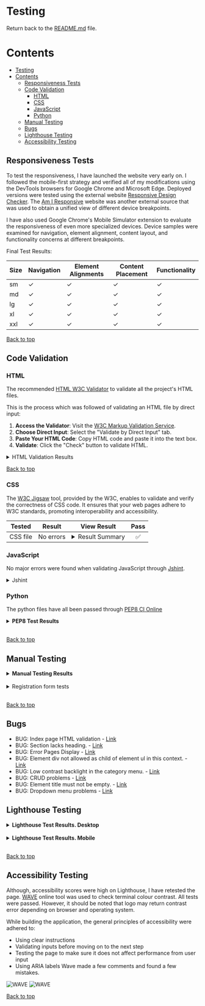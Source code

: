 # Testing

Return back to the [README.md](README.md) file.

# Contents

<!-- TOC -->

* [Testing](#testing)
* [Contents](#contents)
    * [Responsiveness Tests](#responsiveness-tests)
    * [Code Validation](#code-validation)
        * [HTML](#html)
        * [CSS](#css)
        * [JavaScript](#javascript)
        * [Python](#python)
    * [Manual Testing](#manual-testing)
    * [Bugs](#bugs)
    * [Lighthouse Testing](#lighthouse-testing)
    * [Accessibility Testing](#accessibility-testing)

<!-- TOC -->

## Responsiveness Tests

To test the responsiveness, I have launched the website very early on. I followed the mobile-first strategy and verified
all of my modifications using the DevTools browsers for Google Chrome and Microsoft Edge. Deployed versions were tested
using the external
website [Responsive Design Checker](https://responsivedesignchecker.com/ "Responsive Design Checker").
The [Am I Responsive](https://ui.dev/amiresponsive "Am I responsive") website was another external source that was used
to obtain a unified view of different device breakpoints.

I have also used Google Chrome's Mobile Simulator extension to evaluate the responsiveness of even more specialized
devices. Device samples were examined for navigation, element alignment, content layout, and functionality concerns at
different breakpoints.

Final Test Results:

| Size | Navigation | Element Alignments | Content Placement | Functionality |
|------|------------|--------------------|-------------------|---------------|
| sm   | &check;    | &check;            | &check;           | &check;       |
| md   | &check;    | &check;            | &check;           | &check;       |
| lg   | &check;    | &check;            | &check;           | &check;       |
| xl   | &check;    | &check;            | &check;           | &check;       |
| xxl  | &check;    | &check;            | &check;           | &check;       |

[Back to top](#contents)

## Code Validation

### HTML

The recommended [HTML W3C Validator](https://validator.w3.org) to validate all the project's HTML files.

This is the process which was followed of validating an HTML file by direct input:

1. **Access the Validator**: Visit the [W3C Markup Validation Service](https://validator.w3.org/).
2. **Choose Direct Input**: Select the "Validate by Direct Input" tab.
3. **Paste Your HTML Code**: Copy HTML code and paste it into the text box.
4. **Validate**: Click the "Check" button to validate HTML.

<details>

<summary>HTML Validation Results</summary>

| File Name         | Pass | Notes                                       | View Result                 |
|-------------------|------|---------------------------------------------|-----------------------------|
| main page         | yes  | No Errors                                   | ![Result](docs/test/1.png)  |
| about page        | yes  | No Errors                                   | ![Result](docs/test/2.png)  |
| contact page      | yes  | No Errors                                   | ![Result](docs/test/3.png)  |
| login page        | yes  | No Errors                                   | ![Result](docs/test/4.png)  |
| registration page | yes  | No Errors                                   | ![Result](docs/test/5.png)  |
| action page       | yes  | No Errors                                   | ![Result](docs/test/8.png)  |
| adventure page    | yes  | No Errors                                   | ![Result](docs/test/6.png)  |
| all page          | yes  | No Errors                                   | ![Result](docs/test/9.png)  |
| animation page    | yes  | No Errors                                   | ![Result](docs/test/7.png)  |
| biography page    | yes  | No Errors                                   | ![Result](docs/test/10.png) |
| comedy page       | yes  | No Errors                                   | ![Result](docs/test/11.png) |
| drama page        | yes  | No Errors                                   | ![Result](docs/test/12.png) |
| family page       | yes  | No Errors                                   | ![Result](docs/test/13.png) |
| fantasy page      | yes  | No Errors                                   | ![Result](docs/test/14.png) |
| film-noir page    | yes  | No Errors                                   | ![Result](docs/test/15.png) |
| history page      | yes  | No Errors                                   | ![Result](docs/test/16.png) |
| horror page       | yes  | No Errors                                   | ![Result](docs/test/17.png) |
| music page        | yes  | No Errors                                   | ![Result](docs/test/18.png) |
| musical page      | yes  | No Errors                                   | ![Result](docs/test/19.png) |
| mystery page      | yes  | No Errors                                   | ![Result](docs/test/20.png) |
| romance page      | yes  | No Errors                                   | ![Result](docs/test/21.png) |
| sci-fi page       | yes  | No Errors                                   | ![Result](docs/test/22.png) |
| sport page        | yes  | No Errors                                   | ![Result](docs/test/23.png) |
| thriller page     | yes  | No Errors                                   | ![Result](docs/test/24.png) |
| war page          | yes  | No Errors                                   | ![Result](docs/test/25.png) |
| western page      | yes  | No Errors                                   | ![Result](docs/test/26.png) |
| crime page        | yes  | Normal behavior. Error 404. Nothing to show | ![Result](docs/test/27.png) |

</details>


[Back to top](#contents)

### CSS

The [W3C Jigsaw](https://jigsaw.w3.org/css-validator/) tool, provided by the W3C, enables to validate and verify the
correctness of CSS code. It ensures that your web pages adhere to W3C standards, promoting interoperability and
accessibility.

| **Tested** | **Result** | **View Result**                                                                  | **Pass** |
|------------|------------|----------------------------------------------------------------------------------|:--------:|
| CSS file   | No errors  | <details><summary>Result Summary</summary>![Result](docs/test/css.png)</details> |    ✅     |

### JavaScript

No major errors were found when validating JavaScript through [Jshint](https://jshint.com/).
<details>

<summary>Jshint</summary>

![Jshint](docs/test/js.png)
</details>

### Python

The python files have all been passed through [PEP8 CI Online](https://pep8ci.herokuapp.com/)

<details><summary><b>PEP8 Test Results</b></summary>

| File Name               | Pass | View Result                     |
|-------------------------|------|---------------------------------|
| settings.py             | ✅    | ![Result](docs/test/py-1.png)   |
| urls.py (app)           | ✅    | ![Result](docs/test/py-2.png)   |
| admin.py(movie)         | ✅    | ![Result](docs/test/py.png)     |
| apps.py(movie)          | ✅    | ![Result](docs/test/py-4.png)   |
| forms.py(movie)         | ✅    | ![Result](/docs/test/py-5.png)  |
| models.py(movie)        | ✅    | ![Result](/docs/test/py-6.png)  |
| urls.py(movie)          | ✅    | ![Result](/docs/test/py-7.png)  |
| utils.py(movie)         | ✅    | ![Result](/docs/test/py-8.png)  |
| views.py(movie)         | ✅    | ![Result](/docs/test/py-9.png)  |
| movie_tags.py(movie)    | ✅    | ![Result](/docs/test/py-10.png) |
| import_movies.py(movie) | ✅    | ![Result](/docs/test/py-11.png) |
| fill_slug.py(movie)     | ✅    | ![Result](/docs/test/py-12.png) |
| admin.py(about)         | ✅    | ![Result](/docs/test/py-13.png) |
| forms.py(about)         | ✅    | ![Result](/docs/test/py-14.png) |
| models.py(about)        | ✅    | ![Result](/docs/test/py-15.png) |
| views.py(about)         | ✅    | ![Result](/docs/test/py-16.png) |
| urls.py(about)          | ✅    | ![Result](/docs/test/py-17.png) |
| admin.py(users)         | ✅    | ![Result](/docs/test/py-18.png) |
| views.py(users)         | ✅    | ![Result](/docs/test/py-19.png) |
| models.py(users)        | ✅    | ![Result](/docs/test/py-20.png) |
| forms.py(users)         | ✅    | ![Result](/docs/test/py-21.png) |
| urls.py(users)          | ✅    | ![Result](/docs/test/py-22.png) |
| apps.py(users)          | ✅    | ![Result](/docs/test/py-23.png) |

</details><br/>

[Back to top](#contents)

## Manual Testing

<details><summary><b>Manual Testing Results</b></summary>

| Feature/Element                                 | Expected Outcome                                                                                                                                                                                                | Test Performed                                                                  | Result                   |
|-------------------------------------------------|-----------------------------------------------------------------------------------------------------------------------------------------------------------------------------------------------------------------|---------------------------------------------------------------------------------|--------------------------|
| **Register**                                    | Form appears correct with the correct focus and hover styles on all inputs.                                                                                                                                     | Hover/focus on each field in form.                                              | Pass                     |
| **Invalid Form**                                | User is prompted to enter missing details if any are left out.                                                                                                                                                  | Leave out fields and try to submit.                                             | Pass                     |
| **Invalid Form (email)**                        | User is prompted to enter a valid email if an invalid one is entered.                                                                                                                                           | Enter invalid email and try to submit.                                          | Pass                     |
| **Success Message**                             | When the user registers, the success message appears and redirects to the login page after 2.5 seconds.                                                                                                         | Submit valid details.                                                           | Pass                     |
| **Login**                                       | Form appears correct with the correct focus and hover styles on all inputs.                                                                                                                                     | Hover/focus on each field in form.                                              | Pass                     |
| **Invalid Form**                                | User is prompted to enter missing details if any are left out.                                                                                                                                                  | Leave out fields and try to submit.                                             | Pass                     |
| **Invalid Details**                             | User is shown a message if the login details are incorrect.                                                                                                                                                     | Enter incorrect details and try to submit.                                      | Pass                     |
| **Success Message**                             | When the user logs in successfully, a success message appears and redirects to the member area after 2.5 seconds.                                                                                               | Submit valid details.                                                           | Pass. Show other message |
| **Logout**                                      | Button displays correctly, with correct hover/focus styles.                                                                                                                                                     | Hover/focus on the button.                                                      | Pass                     |
| **Logout Successful**                           | When the user logs out successfully, a success message appears and redirects to the homepage after 2.5 seconds.                                                                                                 | Press logout button.                                                            | Pass                     |
| **Messages**                                    | Correct message appears when user registers/logs in/logs out and they disappear after 2.5 seconds.                                                                                                              | Register/log in/log out.                                                        | Pass                     |
| **Correct Custom Error Pages**                  | Custom 404 page appears when page not found. Custom 403 page appears when a forbidden error appears. Custom 500 page appears when the server is not found.                                                      | Put in wrong URL to see 404. 403 and 500 not tested.                            | pass                     |
| **Home Link**                                   | The link home works correctly sending the user back home, and the styles for hover/focus are correct.                                                                                                           | Hover/focus and press the home link.                                            | Pass                     |
| **Get To The Member Area**                      | Any logged-in users can go to the member area. If a non-member tries to go to this page, they get redirected to log in page.                                                                                    | Type in member area URL as a non-member.                                        | Pass                     |
| **Correct Movie Details**                       | For each Movie, it should have name/icons (or placeholder) and correct colors (or default ones).                                                                                                                | Check each Movie section in member area. Add new Movie with no icons or colors. | Pass                     |
| **Link in Movie Detail Section**                | Correct link to Movie detail page is displayed/works and has correct hover/focus styles.                                                                                                                        | Press/hover/focus on each Movie link.                                           | Pass                     |
| **Form Styles**                                 | Form input areas and submit button have correct focus style and submit button has correct hover style.                                                                                                          | Hover/focus/press all input areas and submit button.                            | Pass                     |
| **Invalid Form**                                | Asks to add content/Movie if none provided when submit is pressed and doesn't let user enter more than 250 characters in comment content.                                                                       | Try to submit without fields present and try to add too long comment.           | Pass                     |
| **Success Message**                             | When comment is submitted, success message appears stating it is going for approval.                                                                                                                            | Submit valid comment.                                                           | Pass                     |
| **Add Comment Whilst Not On Page**              | When User somehow accidentally puts in add comment URL without being on the member page, this will mean the form is invalid and redirect the user to the member area.                                           | Put in add comment URL whilst on a different page.                              | Pass                     |
| **Comment Displayed**                           | When pending comments are made, they are displayed in the correct area with the correct "Pending Approval" label and status.                                                                                    | Check pending comments.                                                         | Pass                     |
| **Comment Approved**                            | When the comment is approved by admin, the comment is displayed in the correct Movie area with user name label and normal style.                                                                                | Check approved comments.                                                        | Pass                     |
| **Edit Button On Comments**                     | Edit button has correct style when hovered/focused.                                                                                                                                                             | Hover/focus on edit buttons (pencil icon).                                      | No button                |
| **Press Edit Button**                           | When the edit comment buttons are pressed, the page scrolls up to the edit comment form which then changes to the edit comment form. The heading and instructions change/the Movie field set to relevant Movie. | Press edit buttons (pencil icon).                                               | Pass                     |
| **Invalid Edit Information (No Comment)**       | If the user text is deleted in the edit comment and update is pressed, the user will be prompted to add text.                                                                                                   | Edit comment and delete all words in text area.                                 | Pass                     |
| **Invalid Edit Information (Too Long Comment)** | When the user writes more than 250 characters, the user will be prompted to reduce the character count.                                                                                                         | Edit the comment and write more than 250 characters in the text area.           | Pass                     |
| **Edit Successful**                             | When the user presses update, the comment is updated in the correct Movie section and a success message appears at the top stating the comment is successfully updated.                                         | Update a comment.                                                               | Pass                     |
| **Updating Comment Whilst Not On The Page**     | When the user somehow accidentally puts in the edit comment URL without being on the member page, this will mean the form is invalid and redirect the user to the member area.                                  | Put in the edit comment URL whilst on a different page.                         | Pass                     |
| **Admin Area Access**                           | Only superusers can access this area; normal users are prevented from accessing the page and redirected to log in.                                                                                              | Type in the admin URL as a non-superuser.                                       | Pass                     |
| **Change Movie Details**                        | When the Movie details are changed in the admin area, it is updated in the correct section and success message is shown when updated.                                                                           | Edit Movie details.                                                             | Pass                     |
| **Delete Movie**                                | When the delete button is pressed, a modal is shown with a warning message to ask if                                                                                                                            |                                                                                 |                          |

</details><br/>

<details><summary>Registration form tests</summary>

![Result](docs/test/reg-test.png)

</details><br>

[Back to top](#contents)

## Bugs

- BUG: Index page HTML validation - [Link](https://github.com/barkode/storelinks/issues/37)
- BUG: Section lacks heading. - [Link](https://github.com/barkode/storelinks/issues/38)
- BUG: Error Pages Display - [Link](https://github.com/barkode/storelinks/issues/35)
- BUG: Element div not allowed as child of element ul in this
  context. - [Link](https://github.com/barkode/storelinks/issues/39)
- BUG: Low contrast backlight in the category menu. - [Link](https://github.com/barkode/storelinks/issues/41)
- BUG: CRUD problems - [Link](https://github.com/barkode/storelinks/issues/42)
- BUG: Element title must not be empty. - [Link](https://github.com/barkode/storelinks/issues/40)
- BUG: Dropdown menu problems - [Link](https://github.com/barkode/storelinks/issues/36)

## Lighthouse Testing

<details><summary><b>Lighthouse Test Results. Desktop</b></summary>

![Result](docs/dl-1.png)
![Result](docs/dl-2.png)
![Result](docs/dl-3.png)

</details><br/>

<details><summary><b>Lighthouse Test Results. Mobile</b></summary>

![Result](docs/ml-1.png)
![Result](docs/ml-2.png)
![Result](docs/ml-3.png)

</details><br/>

[Back to top](#contents)

## Accessibility Testing

Although, accessibility scores were high on Lighthouse, I have retested the page.
[WAVE](https://wave.webaim.org/) online tool was used to check terminal colour contrast. All tests were passed. However,
it should be noted that logo may return contrast error depending on browser and operating system.

While building the application, the general principles of accessibility were adhered to:

- Using clear instructions
- Validating inputs before moving on to the next step
- Testing the page to make sure it does not affect performance from user input
- Using ARIA labels
  Wave made a few comments and found a few mistakes.

![WAVE](docs/wave1.png)
![WAVE](docs/wave2.png)

[Back to top](#contents)